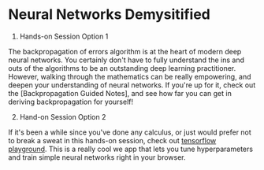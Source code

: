 # Neural Networks Demysitified

1. Hands-on Session Option 1

The backpropagation of errors algorithm is at the heart of modern deep neural networks. You certainly don't have to fully understand the ins and outs of the algorithms to be an outstanding deep learning practitioner. However, walking through the mathematics can be really empowering, and deepen your understanding of neural networks. If you're up for it, check out the [Backpropagation Guided Notes], and see how far you can get in deriving backpropagation for yourself!

2. Hand-on Session Option 2

If it's been a while since you've done any calculus, or just would prefer not to break a sweat in this hands-on session, check out [tensorflow playground](https://playground.tensorflow.org). This is a really cool we app that lets you tune hyperparameters and train simple neural networks right in your browser. 